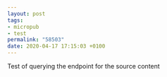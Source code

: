 ```yaml
---
layout: post
tags:
- micropub
- test
permalink: "58503"
date: 2020-04-17 17:15:03 +0100
---
```


Test of querying the endpoint for the source content
